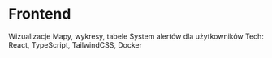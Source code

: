 # Frontend
Wizualizacje
Mapy, wykresy, tabele
System alertów dla użytkowników
Tech: React, TypeScript, TailwindCSS, Docker